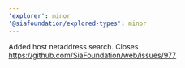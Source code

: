 ```yaml
---
'explorer': minor
'@siafoundation/explored-types': minor
---
```


Added host netaddress search. Closes https://github.com/SiaFoundation/web/issues/977
